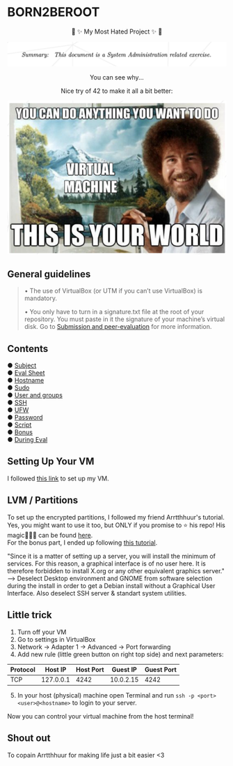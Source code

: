 # BORN2BEROOT

<p align=center>
🌈 ✨ My Most Hated Project ✨ 🌈
</p>


![](Pics/crying.png)
<p align=center>
You can see why...
</p>

<p align=center>
Nice try of 42 to make it all a bit better:
</p>

![](Pics/bob.png)

## General guidelines
> • The use of VirtualBox (or UTM if you can’t use VirtualBox) is mandatory.
> 
> • You only have to turn in a signature.txt file at the root of your repository. You
must paste in it the signature of your machine’s virtual disk. Go to [Submission and
peer-evaluation](https://github.com/maresverbrugge/BORN2BEROOT/tree/master/During_eval/Submission) for more information.

## Contents
● [Subject](https://github.com/maresverbrugge/BORN2BEROOT/blob/master/subject_B2BR.pdf)  
● [Eval Sheet](https://github.com/maresverbrugge/BORN2BEROOT/blob/master/eval_sheet_b2br.pdf)  
● [Hostname](https://github.com/maresverbrugge/BORN2BEROOT/tree/master/Hostname)  
● [Sudo](https://github.com/maresverbrugge/BORN2BEROOT/tree/master/Sudo)  
● [User and groups](https://github.com/maresverbrugge/BORN2BEROOT/tree/master/User_groups)  
● [SSH](https://github.com/maresverbrugge/BORN2BEROOT/tree/master/SSH)  
● [UFW](https://github.com/maresverbrugge/BORN2BEROOT/tree/master/UFW)  
● [Password](https://github.com/maresverbrugge/BORN2BEROOT/tree/master/Password)  
● [Script](https://github.com/maresverbrugge/BORN2BEROOT/tree/master/Script)  
● [Bonus](https://github.com/maresverbrugge/BORN2BEROOT/tree/master/Bonus)  
● [During Eval](https://github.com/maresverbrugge/BORN2BEROOT/tree/master/During_eval)  

## Setting Up Your VM
I followed [this link](https://www.brianlinkletter.com/2012/10/installing-debian-linux-in-a-virtualbox-virtual-machine/) to set up my VM.

## LVM / Partitions
To set up the encrypted partitions, I followed my friend Arrtthhuur's tutorial. Yes, you might want to use it too, but ONLY if you promise to ⭐️ his repo! His magic🧙🏻‍♂️ can be found [here](https://github.com/Arrtthhuur/Born2beRoot/blob/main/lvm/README.md#section).  
For the bonus part, I ended up following [this tutorial](https://github.com/HEADLIGHTER/Born2BeRoot-42/blob/main/walkthrough37.txt#L23).

"Since it is a matter of setting up a server, you will install the minimum of services. For this reason, a graphical interface is of no user here. It is therefore forbidden to install X.org or any other equivalent graphics server."
--> Deselect Desktop environment and GNOME from software selection during the install in order to get a Debian install without a Graphical User Interface. Also deselect SSH server & standart system utilities.


## Little trick
1. Turn off your VM
2. Go to settings in VirtualBox
3. Network -> Adapter 1 -> Advanced -> Port forwarding
4. Add new rule (little green button on right top side) and next parameters:


 Protocol | Host IP | Host Port | Guest IP | Guest Port
 -----------|---------|-----------|----------|---------
 TCP | 127.0.0.1 | 4242 | 10.0.2.15 | 4242      

5. In your host (physical) machine open Terminal and run `ssh -p <port> <user>@<hostname>` to login to your server.

Now you can control your virtual machine from the host terminal!



## Shout out
To copain Arrtthhuur for making life just a bit easier <3
